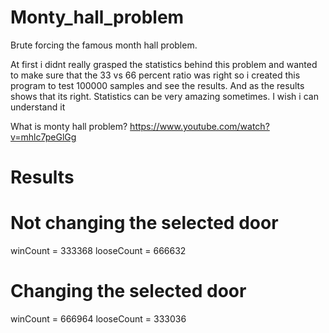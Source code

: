 # Monty_hall_problem
Brute forcing the famous month hall problem.

At first i didnt really grasped the statistics behind this problem and wanted to make sure that the 33 vs 66 percent ratio was right so i created this program to test 100000 samples and see the results. And as the results shows that its right. Statistics can be very amazing sometimes. I wish i can understand it

What is monty hall problem?
https://www.youtube.com/watch?v=mhlc7peGlGg

# Results

# Not changing the selected door
winCount   =  333368
looseCount =  666632

# Changing the selected door
winCount   =  666964
looseCount =  333036
